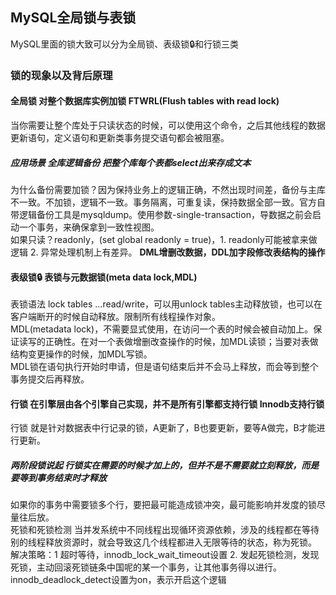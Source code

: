 ## MySQL全局锁与表锁
MySQL里面的锁大致可以分为全局锁、表级锁🔒和行锁三类<br>
### 锁的现象以及背后原理
#### 全局锁 对整个数据库实例加锁 FTWRL(Flush tables with read lock)
当你需要让整个库处于只读状态的时候，可以使用这个命令，之后其他线程的数据更新语句，定义语句和更新类事务提交语句都会被阻塞。<br>
##### 应用场景 全库逻辑备份 把整个库每个表都select出来存成文本
为什么备份需要加锁？因为保持业务上的逻辑正确，不然出现时间差，备份与主库不一致。不加锁，逻辑不一致。事务隔离，可重复读，保持数据全部一致。官方自带逻辑备份工具是mysqldump。使用参数-single-transaction，导数据之前会启动一个事务，来确保拿到一致性视图。<br>
如果只读？readonly，(set global readonly = true)，1. readonly可能被拿来做逻辑 2. 异常处理机制上有差异。
**DML增删改数据，DDL加字段修改表结构的操作**<br>
#### 表级锁🔒  表锁与元数据锁(meta data lock,MDL)
表锁语法 lock tables ...read/write，可以用unlock tables主动释放锁，也可以在客户端断开的时候自动释放。限制所有线程操作对象。<br>
MDL(metadata lock)，不需要显式使用，在访问一个表的时候会被自动加上。保证读写的正确性。在对一个表做增删改查操作的时候，加MDL读锁；当要对表做结构变更操作的时候，加MDL写锁。<br>
MDL锁在语句执行开始时申请，但是语句结束后并不会马上释放，而会等到整个事务提交后再释放。<br>
#### 行锁 在引擎层由各个引擎自己实现，并不是所有引擎都支持行锁 Innodb支持行锁
行锁 就是针对数据表中行记录的锁，A更新了，B也要更新，要等A做完，B才能进行更新。
##### 两阶段锁说起 行锁实在需要的时候才加上的，但并不是不需要就立刻释放，而是要等到事务结束时才释放
如果你的事务中需要锁多个行，要把最可能造成锁冲突，最可能影响并发度的锁尽量往后放。<br>
死锁和死锁检测 当并发系统中不同线程出现循环资源依赖，涉及的线程都在等待别的线程释放资源时，就会导致这几个线程都进入无限等待的状态，称为死锁。<br>
解决策略：1 超时等待，innodb_lock_wait_timeout设置 2. 发起死锁检测，发现死锁，主动回滚死锁链条中国呢的某一个事务，让其他事务得以进行。innodb_deadlock_detect设置为on，表示开启这个逻辑<br>
